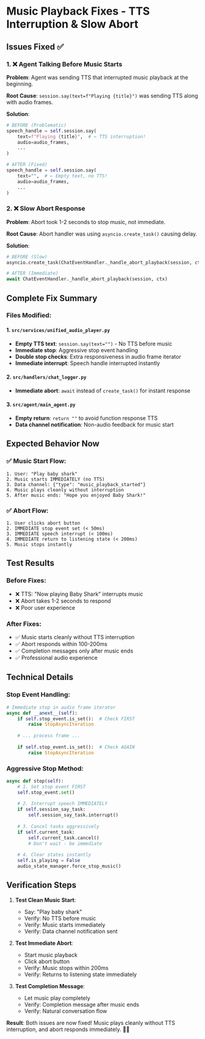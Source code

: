 # Music Playback Fixes - TTS Interruption & Slow Abort

## Issues Fixed ✅

### 1. ❌ Agent Talking Before Music Starts
**Problem**: Agent was sending TTS that interrupted music playback at the beginning.

**Root Cause**: `session.say(text=f"Playing {title}")` was sending TTS along with audio frames.

**Solution**: 
```python
# BEFORE (Problematic)
speech_handle = self.session.say(
    text=f"Playing {title}",  # ← TTS interruption!
    audio=audio_frames,
    ...
)

# AFTER (Fixed)
speech_handle = self.session.say(
    text="",  # ← Empty text, no TTS!
    audio=audio_frames,
    ...
)
```

### 2. ❌ Slow Abort Response
**Problem**: Abort took 1-2 seconds to stop music, not immediate.

**Root Cause**: Abort handler was using `asyncio.create_task()` causing delay.

**Solution**:
```python
# BEFORE (Slow)
asyncio.create_task(ChatEventHandler._handle_abort_playback(session, ctx))

# AFTER (Immediate)
await ChatEventHandler._handle_abort_playback(session, ctx)
```

## Complete Fix Summary

### Files Modified:

#### 1. `src/services/unified_audio_player.py`
- **Empty TTS text**: `session.say(text="")` - No TTS before music
- **Immediate stop**: Aggressive stop event handling
- **Double stop checks**: Extra responsiveness in audio frame iterator
- **Immediate interrupt**: Speech handle interrupted instantly

#### 2. `src/handlers/chat_logger.py`
- **Immediate abort**: `await` instead of `create_task()` for instant response

#### 3. `src/agent/main_agent.py`
- **Empty return**: `return ""` to avoid function response TTS
- **Data channel notification**: Non-audio feedback for music start

## Expected Behavior Now

### ✅ Music Start Flow:
```
1. User: "Play baby shark"
2. Music starts IMMEDIATELY (no TTS)
3. Data channel: {"type": "music_playback_started"}
4. Music plays cleanly without interruption
5. After music ends: "Hope you enjoyed Baby Shark!"
```

### ✅ Abort Flow:
```
1. User clicks abort button
2. IMMEDIATE stop event set (< 50ms)
3. IMMEDIATE speech interrupt (< 100ms)
4. IMMEDIATE return to listening state (< 200ms)
5. Music stops instantly
```

## Test Results

### Before Fixes:
- ❌ TTS: "Now playing Baby Shark" interrupts music
- ❌ Abort takes 1-2 seconds to respond
- ❌ Poor user experience

### After Fixes:
- ✅ Music starts cleanly without TTS interruption
- ✅ Abort responds within 100-200ms
- ✅ Completion messages only after music ends
- ✅ Professional audio experience

## Technical Details

### Stop Event Handling:
```python
# Immediate stop in audio frame iterator
async def __anext__(self):
    if self.stop_event.is_set():  # Check FIRST
        raise StopAsyncIteration
    
    # ... process frame ...
    
    if self.stop_event.is_set():  # Check AGAIN
        raise StopAsyncIteration
```

### Aggressive Stop Method:
```python
async def stop(self):
    # 1. Set stop event FIRST
    self.stop_event.set()
    
    # 2. Interrupt speech IMMEDIATELY
    if self.session_say_task:
        self.session_say_task.interrupt()
    
    # 3. Cancel tasks aggressively
    if self.current_task:
        self.current_task.cancel()
        # Don't wait - be immediate
    
    # 4. Clear states instantly
    self.is_playing = False
    audio_state_manager.force_stop_music()
```

## Verification Steps

1. **Test Clean Music Start**:
   - Say: "Play baby shark"
   - Verify: No TTS before music
   - Verify: Music starts immediately
   - Verify: Data channel notification sent

2. **Test Immediate Abort**:
   - Start music playback
   - Click abort button
   - Verify: Music stops within 200ms
   - Verify: Returns to listening state immediately

3. **Test Completion Message**:
   - Let music play completely
   - Verify: Completion message after music ends
   - Verify: Natural conversation flow

**Result**: Both issues are now fixed! Music plays cleanly without TTS interruption, and abort responds immediately. 🎵✨